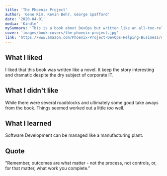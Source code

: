 ```yaml
---
title: 'The Phoenix Project'  
author: 'Gene Kim, Kevin Behr, George Spafford'  
date: '2020-04-01'  
media: 'Kindle'  
mySummary: 'This is a book about DevOps but written like an all-too-relatable novel.'  
cover: 'images/book-covers/the-phoenix-project.jpg'  
link: 'https://www.amazon.com/Phoenix-Project-DevOps-Helping-Business/dp/0988262592'  
---
```


## What I liked
I liked that this book was written like a novel. It keep the story interesting and dramatic despite the dry subject of corporate IT.

## What I didn't like
While there were several roadblocks and ultimately some good take aways from the book. 
Things seemed worked out a little <i>too</i> well.

## What I learned
Software Development can be managed like a manufacturing plant. 

## Quote
"Remember, outcomes are what matter - not the process, not controls, or, 
for that matter, what work you complete."
